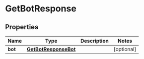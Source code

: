 

# GetBotResponse


## Properties

| Name | Type | Description | Notes |
|------------ | ------------- | ------------- | -------------|
|**bot** | [**GetBotResponseBot**](GetBotResponseBot.md) |  |  [optional] |



